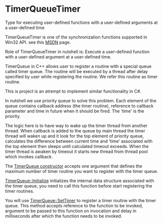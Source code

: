 # TimerQueueTimer
Type for executing user-defined functions with a user-defined arguments at a user-defined time

TimerQueueTimer is one of the synchronization functions supported in Win32 API. see this [MSDN](https://msdn.microsoft.com/en-us/library/windows/desktop/ms682485(v=vs.85).aspx) page.

Role of TimerQueueTimer in nutshell is: Execute a user-defined function with a user-defined argument at a user-defined time.

TimerQueue in C++ allows user to register a routine with a special queue called timer queue. The routine will be executed by a thread after delay specified by user while registering the routine. We refer this routine as timer routine.

This is project is an atrempt to implement similar functionality in C#.

In nutshell we use priority queue to solve this problem. Each element of the queue contains callback address (the timer routine), reference to callback parameter and time in future when it should be fired. The 'time' is the priority.

The logic here is to have way to wake up the timer thread from another thread. When callback is added to the queue by main thread the timer thread will waken up and it look for the top element of priority queue, calculates the difference between current time and 'time' associated with the top element then sleeps until calculated timeout exceeds. When the timer thread is awaken by timeout it starts new thread from thread pool which invokes callback.

The [TimerQueue constructor](/TimerQueueTimer/TimerQueue.cs#L66) accepts one argument that defines the maximum number of timer routine you want to register with the timer queue.

[TimerQueue::Initialize](/TimerQueueTimer/TimerQueue.cs#L74) initializes the internal data structure associated with the timer queue, you need to call this function before start registering the timer routines.

You will use [TimerQueue::SetTimer](/TimerQueueTimer/TimerQueue.cs#L84) to register a timer routine with the timer queue. This method accepts reference to the function to be invoked, argument to be passed to this function on invocation and delay in milliseconds after which the function needs to be invoked.

